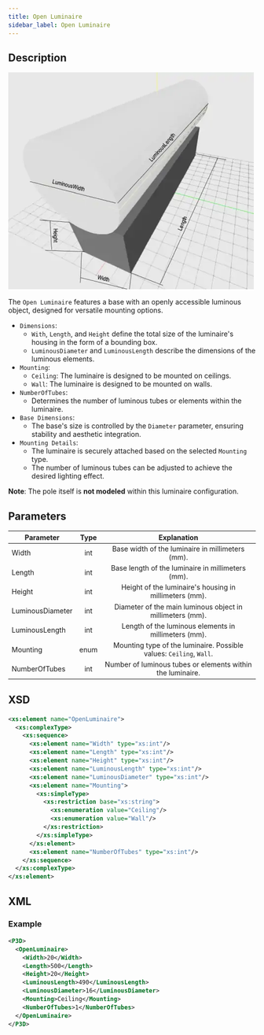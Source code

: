 ```yaml
---
title: Open Luminaire
sidebar_label: Open Luminaire
---
```


## Description

![Open Luminaire](/img/docs/geometry/parametric/open-luminaire.webp)

The `Open Luminaire` features a base with an openly accessible luminous object, designed for versatile mounting options.

- `Dimensions`:
  - `With`, `Length`, and `Height` define the total size of the luminaire's housing in the form of a bounding box.
  - `LuminousDiameter` and `LuminousLength` describe the dimensions of the luminous elements.
- `Mounting`:
  - `Ceiling`: The luminaire is designed to be mounted on ceilings.
  - `Wall`: The luminaire is designed to be mounted on walls.
- `NumberOfTubes`:
  - Determines the number of luminous tubes or elements within the luminaire.
- `Base Dimensions`:
  - The base's size is controlled by the `Diameter` parameter, ensuring stability and aesthetic integration.
- `Mounting Details`:
  - The luminaire is securely attached based on the selected `Mounting` type.
  - The number of luminous tubes can be adjusted to achieve the desired lighting effect.

**Note**: The pole itself is **not modeled** within this luminaire configuration.

## Parameters

| Parameter        | Type  | Explanation                                                                                       |
| ---------------- | :---: | :-----------------------------------------------------------------------------------------------: |
| Width            | int   | Base width of the luminaire in millimeters (mm).                                                  |
| Length           | int   | Base length of the luminaire in millimeters (mm).                                                 |
| Height           | int   | Height of the luminaire's housing in millimeters (mm).                                            |
| LuminousDiameter | int   | Diameter of the main luminous object in millimeters (mm).                                         |
| LuminousLength   | int   | Length of the luminous elements in millimeters (mm).                                              |
| Mounting         | enum  | Mounting type of the luminaire. Possible values: `Ceiling`, `Wall`.                              |
| NumberOfTubes    | int   | Number of luminous tubes or elements within the luminaire.                                       |

## XSD

```xml
<xs:element name="OpenLuminaire">
  <xs:complexType>
    <xs:sequence>
      <xs:element name="Width" type="xs:int"/>
      <xs:element name="Length" type="xs:int"/>
      <xs:element name="Height" type="xs:int"/>
      <xs:element name="LuminousLength" type="xs:int"/>
      <xs:element name="LuminousDiameter" type="xs:int"/>
      <xs:element name="Mounting">
        <xs:simpleType>
          <xs:restriction base="xs:string">
            <xs:enumeration value="Ceiling"/>
            <xs:enumeration value="Wall"/>
          </xs:restriction>
        </xs:simpleType>
      </xs:element>
      <xs:element name="NumberOfTubes" type="xs:int"/>
    </xs:sequence>
  </xs:complexType>
</xs:element>
```

## XML
### Example

```xml
<P3D>
  <OpenLuminaire>
    <Width>20</Width>
    <Length>500</Length>
    <Height>20</Height>
    <LuminousLength>490</LuminousLength>
    <LuminousDiameter>16</LuminousDiameter>
    <Mounting>Ceiling</Mounting>
    <NumberOfTubes>1</NumberOfTubes>
  </OpenLuminaire>
</P3D>
```
